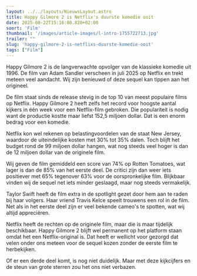 ```yaml
---
layout: ../../layouts/NieuwsLayout.astro
title: Happy Gilmore 2 is Netflix's duurste komedie ooit
date: 2025-08-22T15:16:08.820+02:00
soort: 'Film'
thumbnail: '/images/article-images/l-intro-1755722713.jpg'
trailer: ""
slug: 'happy-gilmore-2-is-netflixs-duurste-komedie-ooit'
tags: ["Film"]
---
```


Happy Gilmore 2 is de langverwachte opvolger van de klassieke komedie uit 1996.
De film van Adam Sandler verscheen in juli 2025 op Netflix en trekt meteen veel
aandacht. Wij zijn benieuwd of deze sequel kan tippen aan het origineel.

De film staat sinds de release stevig in de top 10 van meest populaire films op
Netflix. Happy Gilmore 2 heeft zelfs het record voor hoogste aantal kijkers in
één week voor een Netflix-film gebroken. Die populariteit is nodig want de
productie kostte maar liefst 152,5 miljoen dollar. Dat is een enorm bedrag voor
een komedie.

Netflix kon wel rekenen op belastingvoordelen van de staat New Jersey, waardoor
de uiteindelijke kosten met 30% tot 35% dalen. Toch blijft het budget rond de 99
miljoen dollar hangen, wat nog steeds veel hoger is dan de 12 miljoen dollar van
de originele film.

Wij geven de film gemiddeld een score van 74% op Rotten Tomatoes, wat lager is
dan de 85% van het eerste deel. De critici zijn dan weer iets positiever met 65%
tegenover 63% voor de oorspronkelijke film. Blijkbaar vinden wij de sequel net
iets minder geslaagd, maar nog steeds vermakelijk.

Taylor Swift heeft de film extra in de spotlight gezet door hem aan te raden bij
haar volgers. Haar vriend Travis Kelce speelt trouwens een rol in de film. Net
als in het eerste deel zijn er veel bekende cameo's te spotten, wat wij altijd
appreciëren.

Netflix heeft de rechten op de originele film, maar die is maar tijdelijk
beschikbaar. Happy Gilmore 2 blijft wel permanent op het platform staan omdat
het een Netflix-original is. Dat heeft er wellicht voor gezorgd dat velen onder
ons meteen voor de sequel kozen zonder de eerste film te herbekijken.

Of er een derde deel komt, is nog niet duidelijk. Maar met deze kijkcijfers en
de steun van grote sterren zou het ons niet verbazen.